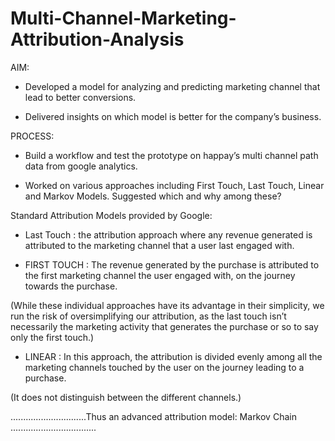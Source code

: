 # Multi-Channel-Marketing-Attribution-Analysis

AIM:
 - Developed a model for analyzing and predicting marketing channel that lead to better conversions.

 - Delivered insights on which model is better for the company’s business.

PROCESS:

 - Build a workflow and test the prototype on happay’s multi channel path data from google analytics.

 - Worked on various approaches including First Touch, Last Touch, Linear and Markov Models. Suggested which and why among these?

Standard Attribution Models provided by Google:

 - Last Touch : the attribution approach where any revenue generated is attributed to the marketing channel that a user last engaged with.
 
  - FIRST TOUCH : The revenue generated by
the purchase is attributed
to the first marketing
channel the user engaged
with, on the journey
towards the purchase.

(While these individual approaches have its advantage in their
simplicity, we run the risk of oversimplifying our attribution, as
the last touch isn’t necessarily the marketing activity that
generates the purchase or so to say only the first touch.)
 
 - LINEAR : In this approach, the
attribution is
divided evenly
among all the marketing
channels touched by the
user on the journey leading
to a purchase.

(It does not distinguish
between the different
channels.)

..............................Thus an advanced attribution model: Markov Chain ..................................
